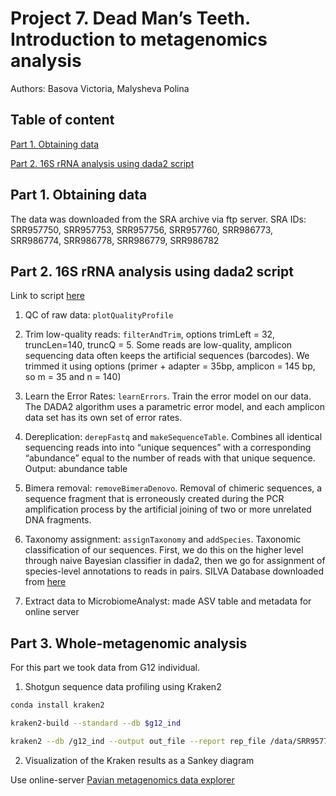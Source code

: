 # Project 7. Dead Man’s Teeth. Introduction to metagenomics analysis

Authors: Basova Victoria, Malysheva Polina 

## Table of content

[Part 1. Obtaining data](#part-1-obtaining-data)

[Part 2. 16S rRNA analysis using dada2 script](#part-2-16s-rrna-analysis-using-dada2-script)

## Part 1. Obtaining data

The data was downloaded from the SRA archive via ftp server. SRA IDs: SRR957750, SRR957753, SRR957756, SRR957760, SRR986773, SRR986774, SRR986778, SRR986779, SRR986782

## Part 2. 16S rRNA analysis using dada2 script

Link to script [here](https://benjjneb.github.io/dada2/tutorial.html)

1. QC of raw data: `plotQualityProfile`

2. Trim low-quality reads: `filterAndTrim`, options trimLeft = 32, truncLen=140,  truncQ = 5. Some reads are low-quality, amplicon sequencing data often keeps the artificial sequences (barcodes). We trimmed it using options (primer + adapter = 35bp, amplicon = 145 bp, so m = 35 and n = 140)

3. Learn the Error Rates: `learnErrors`. Train the error model on our data. The DADA2 algorithm uses a parametric error model, and each amplicon data set has its own set of error rates. 

4. Dereplication: `derepFastq` and `makeSequenceTable`. Combines all identical sequencing reads into into “unique sequences” with a corresponding “abundance” equal to the number of reads with that unique sequence. Output: abundance table

5. Bimera removal: `removeBimeraDenovo`. Removal of chimeric sequences, a sequence fragment that is erroneously created during the PCR amplification process by the artificial joining of two or more unrelated DNA fragments.

6. Taxonomy assignment: `assignTaxonomy` and `addSpecies`. Taxonomic classification of our sequences. First, we do this on the higher level through naive Bayesian classifier in dada2, then we go for assignment of species-level annotations to reads in pairs. SILVA Database downloaded from [here](https://zenodo.org/records/1172783https://zenodo.org/records/1172783)

7. Extract data to MicrobiomeAnalyst: made ASV table and metadata for online server

## Part 3. Whole-metagenomic analysis

For this part we took data from G12 individual. 

1. Shotgun sequence data profiling using Kraken2

```bash
conda install kraken2
```
```bash
kraken2-build --standard --db $g12_ind

kraken2 --db /g12_ind --output out_file --report rep_file /data/SRR957742.fastq
```

2. Visualization of the Kraken results as a Sankey diagram

Use online-server [Pavian metagenomics data explorer](https://fbreitwieser.shinyapps.io/pavian/#)
